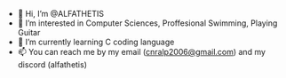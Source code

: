 - 👋 Hi, I’m @ALFATHETIS
- 👀 I’m interested in Computer Sciences, Proffesional Swimming, Playing Guitar
- 🌱 I’m currently learning C coding language
- 📫 You can reach me by my email (cnralp2006@gmail.com) and my discord (alfathetis)


